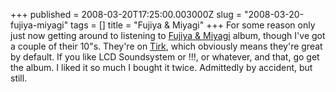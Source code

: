 +++
published = 2008-03-20T17:25:00.003000Z
slug = "2008-03-20-fujiya-miyagi"
tags = []
title = "Fujiya & Miyagi"
+++
For some reason only just now getting around to listening to [Fujiya &
Miyagi](http://www.fujiya-miyagi.co.uk/) album, though I've got a couple
of their 10"s. They're on [Tirk](http://www.tirk-recordings.com/), which
obviously means they're great by default. If you like LCD Soundsystem or
!!!, or whatever, and that, go get the album. I liked it so much I
bought it twice. Admittedly by accident, but still.
